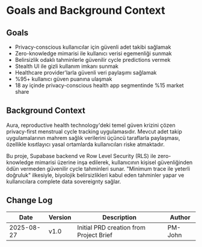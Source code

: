 # Goals and Background Context

## Goals

- Privacy-conscious kullanıcılar için güvenli adet takibi sağlamak
- Zero-knowledge mimarisi ile kullanıcı verisi egemenliği sunmak
- Belirsizlik odaklı tahminlerle güvenilir cycle predictions vermek
- Stealth UI ile gizli kullanım imkanı sunmak
- Healthcare provider'larla güvenli veri paylaşımı sağlamak
- %95+ kullanıcı güven puanına ulaşmak
- 18 ay içinde privacy-conscious health app segmentinde %15 market share

## Background Context

Aura, reproductive health technology'deki temel güven krizini çözen privacy-first menstrual cycle tracking uygulamasıdır. Mevcut adet takip uygulamalarının mahrem sağlık verilerini üçüncü taraflarla paylaşması, özellikle kısıtlayıcı yasal ortamlarda kullanıcıları riske atmaktadır.

Bu proje, Supabase backend ve Row Level Security (RLS) ile zero-knowledge mimarisi üzerine inşa edilerek, kullanıcının kişisel güvenliğinden ödün vermeden güvenilir cycle tahminleri sunar. "Minimum trace ile yeterli doğruluk" ilkesiyle, biyolojik belirsizlikleri kabul eden tahminler yapar ve kullanıcılara complete data sovereignty sağlar.

## Change Log

| Date       | Version | Description                             | Author  |
| ---------- | ------- | --------------------------------------- | ------- |
| 2025-08-27 | v1.0    | Initial PRD creation from Project Brief | PM-John |
